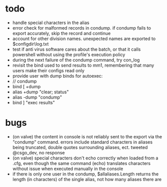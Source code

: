 # todo
* handle special characters in the alias
* error check for malformed records in condump. if condump fails to export accurately, skip the record and continue
* account for other division names. unexpected names are exported to $configdir\log.txt
* test if anti virus software cares about the batch, or that it calls powershell without using the profile's execution policy
* during the next failure of the condump command, try con_log <filename>
* revisit the bind used to send results to mm1, remembering that many users make their configs read only
* provide user with dump binds for autoexec:
 * // condump
 * bind [ +dump
 * alias +dump "clear; status"
 * alias -dump "condump"
 * bind ] "exec results"

# bugs
* (on valve) the content in console is not reliably sent to the export via the "condump" command. errors include standard characters in aliases being truncated, double quotes surrounding aliases, ect. tweeted @csgo_dev, no response
* (on valve) special characters don't echo correctly when loaded from a .cfg, even though the same command (echo) translates characters without issue when executed manually in the console
* if there is only one user in the condump, $allaliases.Length returns the length (in characters) of the single alias, not how many aliases there are



